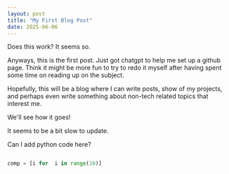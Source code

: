 ```yaml
---
layout: post
title: "My First Blog Post"
date: 2025-06-06
---
```


Does this work? It seems so. 

Anyways, this is the first post. Just got chatgpt to help me set up a github page. 
Think it might be more fun to try to redo it myself after having spent some time 
on reading up on the subject. 

Hopefully, this will be a blog where I can write posts, show of my projects, and perhaps 
even write something about non-tech related topics that interest me. 

We'll see how it goes! 

It seems to be a bit slow to update. 

Can I add python code here? 

```python 

comp = [i for  i in range(10)]

```




